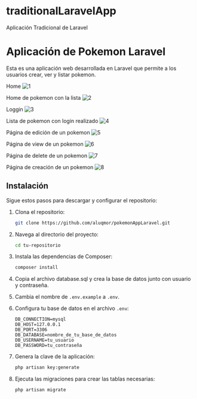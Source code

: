 # traditionalLaravelApp

Aplicación Tradicional de Laravel

# Aplicación de Pokemon Laravel

Esta es una aplicación web desarrollada en Laravel que permite a los usuarios crear, ver y listar pokemon.

Home
![1](1.png)


Home de pokemon con la lista
![2](2.png)


Loggin
![3](3.png)


Lista de pokemon con login realizado
![4](4.png)


Página de edición de un pokemon 
![5](5.png)


Página de view de un pokemon 
![6](6.png)


Página de delete de un pokemon 
![7](7.png)


Página de creación de un pokemon 
![8](8.png)


## Instalación

Sigue estos pasos para descargar y configurar el repositorio:

1. Clona el repositorio:

    ```sh
    git clone https://github.com/aluqmor/pokemonAppLaravel.git
    ```

2. Navega al directorio del proyecto:

    ```sh
    cd tu-repositorio
    ```

3. Instala las dependencias de Composer:

    ```sh
    composer install
    ```

4. Copia el archivo database.sql y crea la base de datos junto con usuario y contraseña.

5. Cambia el nombre de `.env.example` a `.env`.

6. Configura tu base de datos en el archivo `.env`:

    ```env
    DB_CONNECTION=mysql
    DB_HOST=127.0.0.1
    DB_PORT=3306
    DB_DATABASE=nombre_de_tu_base_de_datos
    DB_USERNAME=tu_usuario
    DB_PASSWORD=tu_contraseña
    ```

7. Genera la clave de la aplicación:

    ```sh
    php artisan key:generate
    ```

8. Ejecuta las migraciones para crear las tablas necesarias:

    ```sh
    php artisan migrate
    ```

